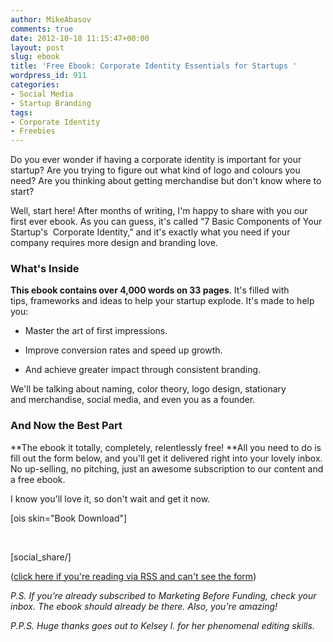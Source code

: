 ```yaml
---
author: MikeAbasov
comments: true
date: 2012-10-18 11:15:47+00:00
layout: post
slug: ebook
title: 'Free Ebook: Corporate Identity Essentials for Startups '
wordpress_id: 911
categories:
- Social Media
- Startup Branding
tags:
- Corporate Identity
- Freebies
---
```


Do you ever wonder if having a corporate identity is important for your startup? Are you trying to figure out what kind of logo and colours you need? Are you thinking about getting merchandise but don't know where to start?

Well, start here! After months of writing, I'm happy to share with you our first ever ebook. As you can guess, it's called "7 Basic Components of Your Startup's  Corporate Identity," and it's exactly what you need if your company requires more design and branding love.




### What's Inside


**This ebook contains over 4,000 words on 33 pages**. It's filled with tips, frameworks and ideas to help your startup explode. It's made to help you:



	
  * Master the art of first impressions.

	
  * Improve conversion rates and speed up growth.

	
  * And achieve greater impact through consistent branding.


We'll be talking about naming, color theory, logo design, stationary and merchandise, social media, and even you as a founder.




### And Now the Best Part


**The ebook it totally, completely, relentlessly free! **All you need to do is fill out the form below, and you'll get it delivered right into your lovely inbox. No up-selling, no pitching, just an awesome subscription to our content and a free ebook.

I know you'll love it, so don't wait and get it now.



[ois skin="Book Download"]

  

[social_share/]



([click here if you're reading via RSS and can't see the form](http://marketingbeforefunding.com/2012/10/18/ebook/))

_P.S. If you're already subscribed to Marketing Before Funding, check your inbox. The ebook should already be there. Also, you're amazing!_

_P.P.S. Huge thanks goes out to Kelsey I. for her phenomenal editing skills._

